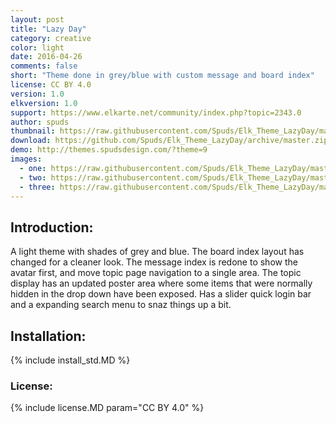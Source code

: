 ```yaml
---
layout: post
title: "Lazy Day"
category: creative
color: light
date: 2016-04-26
comments: false
short: "Theme done in grey/blue with custom message and board index"
license: CC BY 4.0
version: 1.0
elkversion: 1.0
support: https://www.elkarte.net/community/index.php?topic=2343.0
author: spuds
thumbnail: https://raw.githubusercontent.com/Spuds/Elk_Theme_LazyDay/master/sample_images/post1.jpg
download: https://github.com/Spuds/Elk_Theme_LazyDay/archive/master.zip
demo: http://themes.spudsdesign.com/?theme=9
images:
  - one: https://raw.githubusercontent.com/Spuds/Elk_Theme_LazyDay/master/sample_images/boardindex.jpg
  - two: https://raw.githubusercontent.com/Spuds/Elk_Theme_LazyDay/master/sample_images/messageindex.jpg
  - three: https://raw.githubusercontent.com/Spuds/Elk_Theme_LazyDay/master/sample_images/attachment.jpg
---
```


## Introduction:
A light theme with shades of grey and blue.  The board index layout has changed for a cleaner look. The message index is redone to show the avatar first, and move topic page navigation to a single area.  The topic display has an updated poster area where some items that were normally hidden in the drop down have been exposed.  Has a slider quick login bar and a expanding search menu to snaz things up a bit.

## Installation:
{% include install_std.MD %}

### License:
{% include license.MD param="CC BY 4.0" %}
